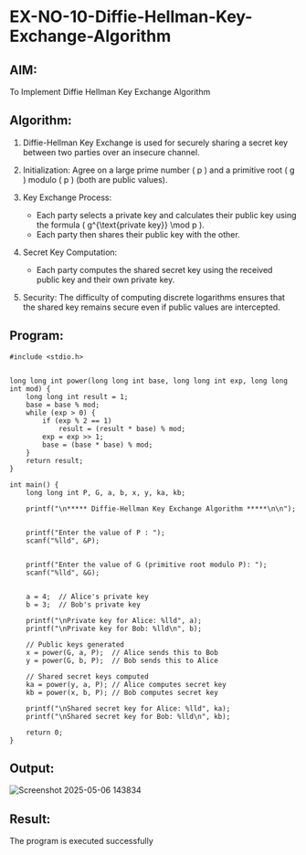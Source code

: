 # EX-NO-10-Diffie-Hellman-Key-Exchange-Algorithm

## AIM:
To Implement Diffie Hellman Key Exchange Algorithm 

## Algorithm:

1. Diffie-Hellman Key Exchange is used for securely sharing a secret key between two parties over an insecure channel.

2. Initialization: Agree on a large prime number \( p \) and a primitive root \( g \) modulo \( p \) (both are public values).

3. Key Exchange Process: 
   - Each party selects a private key and calculates their public key using the formula \( g^{\text{private key}} \mod p \).
   - Each party then shares their public key with the other.

4. Secret Key Computation: 
   - Each party computes the shared secret key using the received public key and their own private key.

5. Security: The difficulty of computing discrete logarithms ensures that the shared key remains secure even if public values are intercepted.

## Program:
```
#include <stdio.h>


long long int power(long long int base, long long int exp, long long int mod) {
    long long int result = 1;
    base = base % mod;
    while (exp > 0) {
        if (exp % 2 == 1)  
            result = (result * base) % mod;
        exp = exp >> 1;    
        base = (base * base) % mod;
    }
    return result;
}

int main() {
    long long int P, G, a, b, x, y, ka, kb;

    printf("\n***** Diffie-Hellman Key Exchange Algorithm *****\n\n");

   
    printf("Enter the value of P : ");
    scanf("%lld", &P);

    
    printf("Enter the value of G (primitive root modulo P): ");
    scanf("%lld", &G);

    
    a = 4;  // Alice's private key
    b = 3;  // Bob's private key

    printf("\nPrivate key for Alice: %lld", a);
    printf("\nPrivate key for Bob: %lld\n", b);

    // Public keys generated
    x = power(G, a, P);  // Alice sends this to Bob
    y = power(G, b, P);  // Bob sends this to Alice

    // Shared secret keys computed
    ka = power(y, a, P); // Alice computes secret key
    kb = power(x, b, P); // Bob computes secret key

    printf("\nShared secret key for Alice: %lld", ka);
    printf("\nShared secret key for Bob: %lld\n", kb);

    return 0;
}
```

## Output:

![Screenshot 2025-05-06 143834](https://github.com/user-attachments/assets/52c8c04d-5f81-4a44-9dd1-dc3f699fab42)



## Result:
  The program is executed successfully

